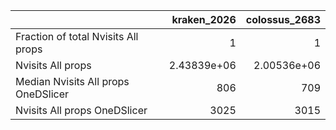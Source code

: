 |                                     |    kraken_2026 |   colossus_2683 |
|:------------------------------------|---------------:|----------------:|
| Fraction of total Nvisits All props |    1           |     1           |
| Nvisits All props                   |    2.43839e+06 |     2.00536e+06 |
| Median Nvisits All props OneDSlicer |  806           |   709           |
| Nvisits All props OneDSlicer        | 3025           |  3015           |
